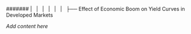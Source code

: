 ####### |   |   |   |   |   |   ├── Effect of Economic Boom on Yield Curves in Developed Markets

*Add content here*